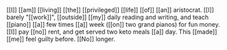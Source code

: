 [[I]] [[am]] [[living]] [[the]] [[privileged]] [[life]] [[of]] [[an]] aristocrat. [[I]] barely "[[work]]", [[outside]] [[my]] daily reading and writing, and teach [[piano]] [[a]] few times [[a]] week ([[on]] two grand pianos) for fun money. [[I]] pay [[no]] rent, and get served two keto meals [[a]] day. This [[made]] [[me]] feel guilty before. [[No]] longer.